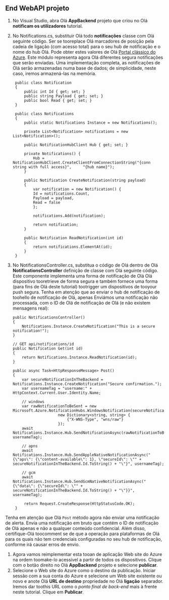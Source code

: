 ## <a name="webapi-project"></a>End WebAPI projeto
1. No Visual Studio, abra Olá **AppBackend** projeto que criou no Olá **notificam os utilizadores** tutorial.
2. No Notifications.cs, substituir Olá todo **notificações** classe com Olá seguinte código. Ser se tooreplace Olá marcadores de posição pela cadeia de ligação (com acesso total) para o seu hub de notificação e o nome do hub Olá. Pode obter estes valores de Olá [Portal clássico do Azure](http://manage.windowsazure.com). Este módulo representa agora Olá diferentes segura notificações que serão enviadas. Uma implementação completa, as notificações de Olá serão armazenadas numa base de dados; de simplicidade, neste caso, iremos armazená-las na memória.
   
        public class Notification
        {
            public int Id { get; set; }
            public string Payload { get; set; }
            public bool Read { get; set; }
        }

        public class Notifications
        {
            public static Notifications Instance = new Notifications();

            private List<Notification> notifications = new List<Notification>();

            public NotificationHubClient Hub { get; set; }

            private Notifications() {
                Hub = NotificationHubClient.CreateClientFromConnectionString("{conn string with full access}",     "{hub name}");
            }

            public Notification CreateNotification(string payload)
            {
                var notification = new Notification() {
                Id = notifications.Count,
                Payload = payload,
                Read = false
                };

                notifications.Add(notification);

                return notification;
            }

            public Notification ReadNotification(int id)
            {
                return notifications.ElementAt(id);
            }
        }

1. No NotificationsController.cs, substitua o código de Olá dentro de Olá **NotificationsController** definição de classe com Olá seguinte código. Este componente implementa uma forma de notificação de Olá Olá dispositivo tooretrieve de forma segura e também fornece uma forma (para fins de Olá deste tutorial) tootrigger um dispositivos de tooyour push segura. Tenha em atenção que ao enviar o hub de notificação de toohello de notificação de Olá, apenas Enviámos uma notificação não processada, com o ID de Olá de notificação de Olá (e não existem mensagens real):
   
       public NotificationsController()
       {
           Notifications.Instance.CreateNotification("This is a secure notification!");
       }
   
       // GET api/notifications/id
       public Notification Get(int id)
       {
           return Notifications.Instance.ReadNotification(id);
       }
   
       public async Task<HttpResponseMessage> Post()
       {
           var secureNotificationInTheBackend = Notifications.Instance.CreateNotification("Secure confirmation.");
           var usernameTag = "username:" + HttpContext.Current.User.Identity.Name;
   
           // windows
           var rawNotificationToBeSent = new Microsoft.Azure.NotificationHubs.WindowsNotification(secureNotificationInTheBackend.Id.ToString(),
                           new Dictionary<string, string> {
                               {"X-WNS-Type", "wns/raw"}
                           });
           await Notifications.Instance.Hub.SendNotificationAsync(rawNotificationToBeSent, usernameTag);
   
           // apns
           await Notifications.Instance.Hub.SendAppleNativeNotificationAsync("{\"aps\": {\"content-available\": 1}, \"secureId\": \"" + secureNotificationInTheBackend.Id.ToString() + "\"}", usernameTag);
   
           // gcm
           await Notifications.Instance.Hub.SendGcmNativeNotificationAsync("{\"data\": {\"secureId\": \"" + secureNotificationInTheBackend.Id.ToString() + "\"}}", usernameTag);

            return Request.CreateResponse(HttpStatusCode.OK);
        }


Tenha em atenção que Olá `Post` método agora não enviar uma notificação de alerta. Envia uma notificação em bruto que contém o ID de notificação de Olá apenas e não a qualquer conteúdo confidencial. Além disso, certifique-Olá toocomment se de que a operação para plataformas de Olá para os quais não tem credenciais configuradas no seu hub de notificação, conforme irá causar erros de envio.

1. Agora vamos reimplementar esta tooan de aplicação Web site do Azure na ordem toomake-lo acessível a partir de todos os dispositivos. Clique com o botão direito no Olá **AppBackend** projeto e selecione **publicar**.
2. Selecione o Web site do Azure como o destino da publicação. Iniciar sessão com a sua conta do Azure e selecione um Web site existente ou novo e anote Olá **URL de destino** propriedade no Olá **ligação** separador. Iremos dar toothis URL como o *ponto final de back-end* mais à frente neste tutorial. Clique em **Publicar**.


